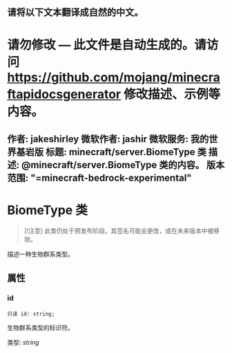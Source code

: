 请将以下文本翻译成自然的中文。
---
# 请勿修改 — 此文件是自动生成的。请访问 https://github.com/mojang/minecraftapidocsgenerator 修改描述、示例等内容。
作者: jakeshirley
微软作者: jashir
微软服务: 我的世界基岩版
标题: minecraft/server.BiomeType 类
描述: @minecraft/server.BiomeType 类的内容。
版本范围: "=minecraft-bedrock-experimental"
---
# BiomeType 类

> [!注意]
> 此类仍处于预发布阶段。其签名可能会更改，或在未来版本中被移除。

描述一种生物群系类型。

## 属性

### **id**
`只读 id: string;`

生物群系类型的标识符。

类型: *string*